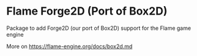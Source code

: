 # Flame Forge2D (Port of Box2D)

Package to add Forge2D (our port of Box2D) support for the Flame game engine

More on https://flame-engine.org/docs/box2d.md

